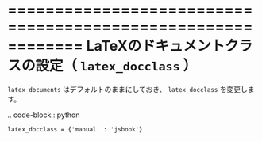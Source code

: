 ============================================================
LaTeXのドキュメントクラスの設定（ ``latex_docclass`` ）
============================================================

``latex_documents`` はデフォルトのままにしておき、
``latex_docclass`` を変更します。

.. code-block:: python

    latex_docclass = {'manual' : 'jsbook'}
